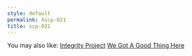 ```yaml
---
style: default
permalink: Xscp-021
title: scp-021
---
```

You may also like:
[Integrity Project](http://scp-wiki.net/integrity-project)
[We Got A Good Thing Here](http://scp-wiki.net/we-got-a-good-thing-here)